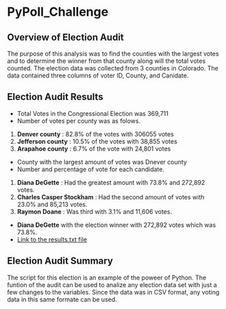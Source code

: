 # PyPoll_Challenge

## Overview of Election Audit

The purpose of this analysis was to find the counties with the largest votes and to determine 
the winner from that county along will the total votes counted.   The election data was
collected from 3 counties in Colorado.  The data contained three columns of voter ID, County, 
and Canidate.

## Election Audit Results

- Total Votes in the Congressional Election was 369,711
- Number of votes per county was as folows.
 1. **Denver county** : 82.8% of the votes with 306055 votes
 2. **Jefferson county** : 10.5% of the votes with 38,855 votes
 3. **Arapahoe county**  : 6.7% of the vote with 24,801 votes
- County with the largest amount of votes was Dnever county
- Number and percentage of vote for each candidate.
 1. **Diana DeGette** : Had the greatest amount with 73.8% and 272,892 votes.
 2. **Charles Casper Stockham** : Had the second amount of votes with 23.0% and 85,213 votes.
 3. **Raymon Doane** : Was third with 3.1% and 11,606 votes.
-  **Diana DeGette** with the election winner with 272,892 votes which was 73.8%.
-  [Link to the results.txt file](../blob/master/LICENSE)

## Election Audit Summary  

The script for this election is an example of the poweer of Python.   The funtion of the audit 
can be used to analize any election data set with just a few changes to the variables.   Since the
data was in CSV format, any voting data in this same formate can be used.   
